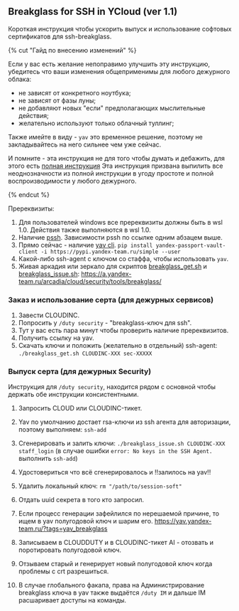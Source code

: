 ## Breakglass for SSH in YCloud (ver 1.1)

Короткая инструкция чтобы ускорить выпуск и использование софтовых сертификатов для ssh-breakglass.

{% cut "Гайд по внесению изменений" %}

Если у вас есть желание непоправимо улучшить эту инструкцию, убедитесь что ваши изменения общеприменимы для любого дежурного облака:
* не зависят от конкретного ноутбука;
* не зависят от фазы луны;
* не добавляют новых "если" предполагающих мыслительные действия;
* желательно используют только облачный туллинг;

Также имейте в виду - `yav` это временное решение, поэтому не закладывайтесь на него сильнее чем уже сейчас.

И помните - эта инструкция не для того чтобы думать и дебажить, для этого есть [полная инструкция](https://wiki.yandex-team.ru/cloud/security/security-duty/session-soft-cert/)
Эта инструкция призвана выпилить все неоднозначности из полной инструкции в угоду простоте и полной воспроизводимости у любого дежурного.

{% endcut %}

Пререквизиты:
1. Для пользователей windows все пререквизиты должны быть в wsl 1.0. Действия также выполняются в wsl 1.0.
2. Наличие [pssh](https://wiki.yandex-team.ru/cloud/yubikey/#2.psshrekomenduem).
   Зависимости pssh по ссылке одним абзацем выше.
3. Прямо сейчас - наличие [yav cli](https://vault-api.passport.yandex.net/docs/#cli).
   `pip install yandex-passport-vault-client -i https://pypi.yandex-team.ru/simple --user`
4. Какой-либо ssh-agent с ключом со стаффа, чтобы использовать `yav`.
5. Живая аркадия или зеркало для скриптов [breakglass_get.sh](https://a.yandex-team.ru/arcadia/cloud/security/tools/breakglass/breakglass_get.sh) и [breakglass_issue.sh](https://a.yandex-team.ru/arcadia/cloud/security/tools/breakglass/breakglass_issue.sh):
   https://a.yandex-team.ru/arcadia/cloud/security/tools/breakglass/


### Заказ и использование серта (для дежурных сервисов)
1. Завести CLOUDINC.
2. Попросить у `/duty security` - "breakglass-ключ для ssh".
  1. Тут у вас есть пара минут чтобы проверить наличие пререквизитов.
3. Получить ссылку на yav.
4. Скачать ключи и положить (желательно в отдельный) ssh-agent:
   `./breakglass_get.sh CLOUDINC-XXX sec-XXXXX`

### Выпуск серта (для дежурных Security)
Инструкция для `/duty security`, находится рядом с основной чтобы держать обе инструкции консистентными.
1. Запросить CLOUD или CLOUDINC-тикет.
2. Yav по умолчанию достает rsa-ключи из ssh агента для авторизации, поэтому выполняем: `ssh-add`
2. Сгенерировать и залить ключи:
   `./breakglass_issue.sh CLOUDINC-XXX staff_login` (в случае ошибки `error: No keys in the SSH Agent.` выполнить `ssh-add`)
3. Удостовериться что всё сгенерировалось и !!залилось на yav!!
4. Удалить локальный ключ:
   `rm "/path/to/session-soft"`
5. Отдать uuid секрета в того кто запросил.

6. Если процесс генерации зафейлился по нерешаемой причине, то ищем в yav полугодовой ключ и шарим его.
   https://yav.yandex-team.ru/?tags=yav_breakglass
7. Записываем в CLOUDDUTY и в CLOUDINC-тикет AI - отозвать и поротировать полугодовой ключ.
8. Отзываем старый и генерирует новый полугодовой ключ когда проблемы с crt разрешиться.

9. В случае глобального факапа, права на Администрирование breakglass ключа в yav также выдаётся `/duty IM` и дальше IM расшаривает доступы на команды.
